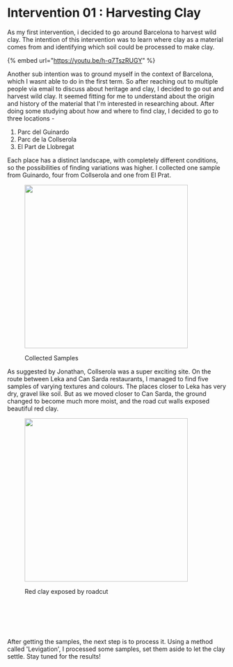# Intervention 01 : Harvesting Clay

As my first intervention, i decided to go around Barcelona to harvest wild clay. The intention of this intervention was to learn where clay as a material comes from and identifying which soil could be processed to make clay.&#x20;

{% embed url="https://youtu.be/h-q7TszRUGY" %}

Another sub intention was to ground myself in the context of Barcelona, which I wasnt able to do in the first term. So after reaching out to multiple people via email to discuss about heritage and clay, I decided to go out and harvest wild clay. It seemed fitting for me to understand about the origin and history of the material that I'm interested in researching about. After doing some studying about how and where to find clay, I decided to go to three locations -

1. Parc del Guinardo&#x20;
2. Parc de la Collserola
3. El Part de Llobregat&#x20;

Each place has a distinct landscape, with completely different conditions, so the possibilities of finding variations was higher. I collected one sample from Guinardo, four from Collserola and one from El Prat.&#x20;

<figure><img src="../../../.gitbook/assets/1.jpg" alt="" width="375"><figcaption><p>Collected Samples</p></figcaption></figure>

As suggested by Jonathan, Collserola was a super exciting site. On the route between Leka and Can Sarda restaurants, I managed to find five samples of varying textures and colours. The places closer to Leka has very dry, gravel like soil. But as we moved closer to Can Sarda, the ground changed to become much more moist, and the road cut walls exposed beautiful red clay.

<figure><img src="../../../.gitbook/assets/WhatsApp Image 2025-02-02 at 20.16.37_8b16905e.jpg" alt="" width="375"><figcaption><p>Red clay exposed by roadcut </p></figcaption></figure>



<div><figure><img src="../../../.gitbook/assets/2.jpg" alt=""><figcaption></figcaption></figure> <figure><img src="../../../.gitbook/assets/3.jpg" alt=""><figcaption></figcaption></figure> <figure><img src="../../../.gitbook/assets/4.jpg" alt=""><figcaption></figcaption></figure></div>



<div><figure><img src="../../../.gitbook/assets/5.jpg" alt=""><figcaption></figcaption></figure> <figure><img src="../../../.gitbook/assets/6.jpg" alt=""><figcaption></figcaption></figure> <figure><img src="../../../.gitbook/assets/7.jpg" alt=""><figcaption></figcaption></figure></div>

After getting the samples, the next step is to process it. Using a method called 'Levigation', I processed some samples, set them aside to let the clay settle. Stay tuned for the results!&#x20;



<figure><img src="../../../.gitbook/assets/9.JPG" alt=""><figcaption></figcaption></figure>





